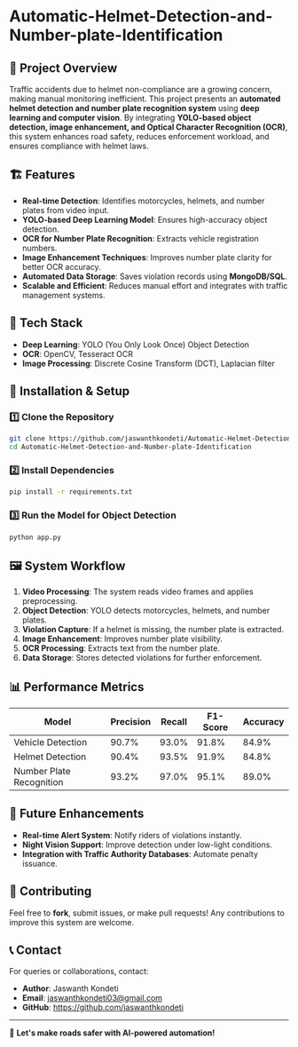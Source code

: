 # Automatic-Helmet-Detection-and-Number-plate-Identification

## 🚀 Project Overview
Traffic accidents due to helmet non-compliance are a growing concern, making manual monitoring inefficient. This project presents an **automated helmet detection and number plate recognition system** using **deep learning and computer vision**. By integrating **YOLO-based object detection, image enhancement, and Optical Character Recognition (OCR)**, this system enhances road safety, reduces enforcement workload, and ensures compliance with helmet laws.

## 🏗️ Features
- **Real-time Detection**: Identifies motorcycles, helmets, and number plates from video input.
- **YOLO-based Deep Learning Model**: Ensures high-accuracy object detection.
- **OCR for Number Plate Recognition**: Extracts vehicle registration numbers.
- **Image Enhancement Techniques**: Improves number plate clarity for better OCR accuracy.
- **Automated Data Storage**: Saves violation records using **MongoDB/SQL**.
- **Scalable and Efficient**: Reduces manual effort and integrates with traffic management systems.

## 🔧 Tech Stack
- **Deep Learning**: YOLO (You Only Look Once) Object Detection
- **OCR**: OpenCV, Tesseract OCR
- **Image Processing**: Discrete Cosine Transform (DCT), Laplacian filter

## 📌 Installation & Setup
### 1️⃣ Clone the Repository
```bash
git clone https://github.com/jaswanthkondeti/Automatic-Helmet-Detection-and-Number-plate-Identification.git
cd Automatic-Helmet-Detection-and-Number-plate-Identification
```

### 2️⃣ Install Dependencies
```bash
pip install -r requirements.txt
```

### 3️⃣ Run the Model for Object Detection
```bash
python app.py
```


## 🖼️ System Workflow
1. **Video Processing**: The system reads video frames and applies preprocessing.
2. **Object Detection**: YOLO detects motorcycles, helmets, and number plates.
3. **Violation Capture**: If a helmet is missing, the number plate is extracted.
4. **Image Enhancement**: Improves number plate visibility.
5. **OCR Processing**: Extracts text from the number plate.
6. **Data Storage**: Stores detected violations for further enforcement.

## 📊 Performance Metrics
| Model | Precision | Recall | F1-Score | Accuracy |
|--------|-----------|--------|----------|----------|
| Vehicle Detection | 90.7% | 93.0% | 91.8% | 84.9% |
| Helmet Detection | 90.4% | 93.5% | 91.9% | 84.8% |
| Number Plate Recognition | 93.2% | 97.0% | 95.1% | 89.0% |

## 🎯 Future Enhancements
- **Real-time Alert System**: Notify riders of violations instantly.
- **Night Vision Support**: Improve detection under low-light conditions.
- **Integration with Traffic Authority Databases**: Automate penalty issuance.

## 🤝 Contributing
Feel free to **fork**, submit issues, or make pull requests! Any contributions to improve this system are welcome.

## 📞 Contact
For queries or collaborations, contact:
- **Author**: Jaswanth Kondeti
- **Email**: jaswanthkondeti03@gmail.com
- **GitHub**: https://github.com/jaswanthkondeti

---
🚀 **Let's make roads safer with AI-powered automation!**
